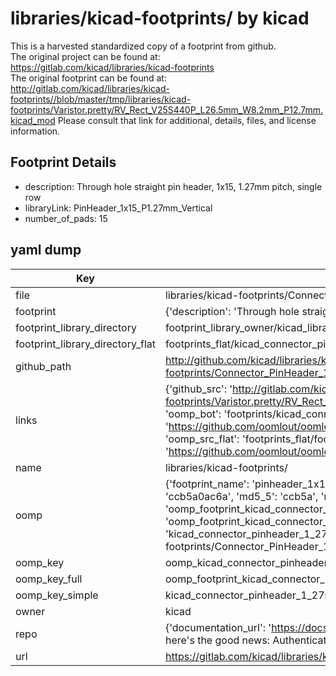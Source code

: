 # libraries/kicad-footprints/ by kicad  
This is a harvested standardized copy of a footprint from github.  
The original project can be found at:  
https://gitlab.com/kicad/libraries/kicad-footprints  
The original footprint can be found at:
http://gitlab.com/kicad/libraries/kicad-footprints//blob/master/tmp/libraries/kicad-footprints/Varistor.pretty/RV_Rect_V25S440P_L26.5mm_W8.2mm_P12.7mm.kicad_mod
Please consult that link for additional, details, files, and license information.  
## Footprint Details
* description: Through hole straight pin header, 1x15, 1.27mm pitch, single row  
* libraryLink: PinHeader_1x15_P1.27mm_Vertical  
* number_of_pads: 15  
## yaml dump  
| Key | Value |  
| --- | --- |  
| file | libraries/kicad-footprints/Connector_PinHeader_1.27mm.pretty/PinHeader_1x15_P1.27mm_Vertical.kicad_mod |  
| footprint | {'description': 'Through hole straight pin header, 1x15, 1.27mm pitch, single row', 'libraryLink': 'PinHeader_1x15_P1.27mm_Vertical', 'number_of_pads': 15} |  
| footprint_library_directory | footprint_library_owner/kicad_libraries/kicad-footprints/ |  
| footprint_library_directory_flat | footprints_flat/kicad_connector_pinheader_1_27mm_pinheader_1x15_p1_27mm_vertical/working |  
| github_path | http://github.com/kicad/libraries/kicad-footprints//blob/master/tmp/libraries/kicad-footprints/Connector_PinHeader_1.27mm.pretty/PinHeader_1x15_P1.27mm_Vertical.kicad_mod |  
| links | {'github_src': 'http://gitlab.com/kicad/libraries/kicad-footprints//blob/master/tmp/libraries/kicad-footprints/Varistor.pretty/RV_Rect_V25S440P_L26.5mm_W8.2mm_P12.7mm.kicad_mod', 'github_src_repo': 'https://gitlab.com/kicad/libraries/kicad-footprints', 'oomp_bot': 'footprints/kicad_connector_pinheader_1_27mm_pinheader_1x15_p1_27mm_vertical/working', 'oomp_bot_github': 'https://github.com/oomlout/oomlout_oomp_footprint_bot/tree/main/footprints/kicad_connector_pinheader_1_27mm_pinheader_1x15_p1_27mm_vertical/working', 'oomp_src_flat': 'footprints_flat/footprints_flat/kicad_connector_pinheader_1_27mm_pinheader_1x15_p1_27mm_vertical/working', 'oomp_src_flat_github': 'https://github.com/oomlout/oomlout_oomp_footprint_src/tree/main/footprints_flat/kicad_connector_pinheader_1_27mm_pinheader_1x15_p1_27mm_vertical/working'} |  
| name | libraries/kicad-footprints/ |  
| oomp | {'footprint_name': 'pinheader_1x15_p1_27mm_vertical', 'library_name': 'connector_pinheader_1_27mm', 'md5': 'ccb5a0ac6ab14d9d45d37dcf84b9737c', 'md5_10': 'ccb5a0ac6a', 'md5_5': 'ccb5a', 'md5_6': 'ccb5a0', 'oomp_key': 'oomp_kicad_connector_pinheader_1_27mm_pinheader_1x15_p1_27mm_vertical', 'oomp_key_extra': 'oomp_footprint_kicad_connector_pinheader_1_27mm_pinheader_1x15_p1_27mm_vertical', 'oomp_key_full': 'oomp_footprint_kicad_connector_pinheader_1_27mm_pinheader_1x15_p1_27mm_vertical_ccb5a0', 'oomp_key_simple': 'kicad_connector_pinheader_1_27mm_pinheader_1x15_p1_27mm_vertical', 'original_filename': 'libraries/kicad-footprints/Connector_PinHeader_1.27mm.pretty/PinHeader_1x15_P1.27mm_Vertical.kicad_mod', 'owner_name': 'kicad'} |  
| oomp_key | oomp_kicad_connector_pinheader_1_27mm_pinheader_1x15_p1_27mm_vertical |  
| oomp_key_full | oomp_footprint_kicad_connector_pinheader_1_27mm_pinheader_1x15_p1_27mm_vertical |  
| oomp_key_simple | kicad_connector_pinheader_1_27mm_pinheader_1x15_p1_27mm_vertical |  
| owner | kicad |  
| repo | {'documentation_url': 'https://docs.github.com/rest/overview/resources-in-the-rest-api#rate-limiting', 'message': "API rate limit exceeded for 84.66.173.59. (But here's the good news: Authenticated requests get a higher rate limit. Check out the documentation for more details.)"} |  
| url | https://gitlab.com/kicad/libraries/kicad-footprints |  

